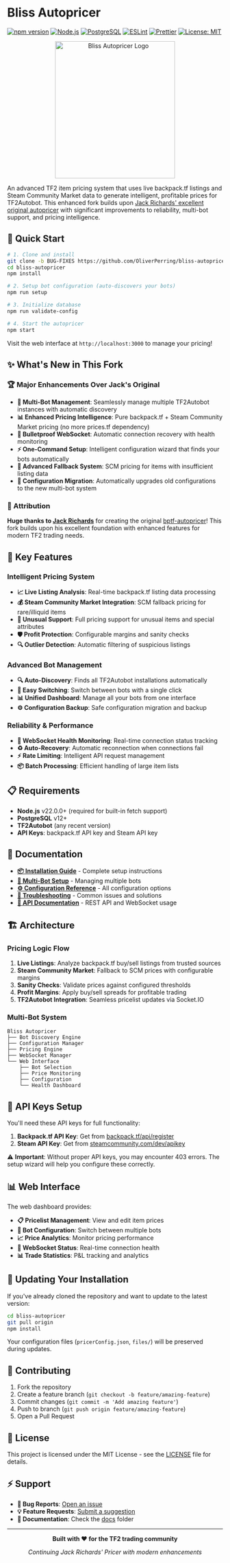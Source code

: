 # Bliss Autopricer

[![npm version](https://img.shields.io/npm/v/pg-promise?label=pg-promise)](https://www.npmjs.com/package/pg-promise)
[![Node.js](https://img.shields.io/badge/node-%3E=22.0.0-brightgreen)](https://nodejs.org/)
[![PostgreSQL](https://img.shields.io/badge/PostgreSQL-%3E=12-blue)](https://www.postgresql.org/)
[![ESLint](https://img.shields.io/badge/code_style-ESLint-blueviolet)](https://eslint.org/)
[![Prettier](https://img.shields.io/badge/code_style-Prettier-ff69b4)](https://prettier.io/)
[![License: MIT](https://img.shields.io/badge/License-MIT-yellow.svg)](LICENSE)

<div align="center">
  <img src="https://github.com/jack-richards/bptf-autopricer/assets/58331725/203fe808-30ff-4d7d-868c-a3ef6d31497d" alt="Bliss Autopricer Logo" style="width: 280px; height: 320px;">
</div>

An advanced TF2 item pricing system that uses live backpack.tf listings and Steam Community Market data to generate intelligent, profitable prices for TF2Autobot. This enhanced fork builds upon [Jack Richards' excellent original autopricer](https://github.com/jack-richards/bptf-autopricer) with significant improvements to reliability, multi-bot support, and pricing intelligence.

## 🚀 Quick Start

```bash
# 1. Clone and install
git clone -b BUG-FIXES https://github.com/OliverPerring/bliss-autopricer.git
cd bliss-autopricer
npm install

# 2. Setup bot configuration (auto-discovers your bots)
npm run setup

# 3. Initialize database
npm run validate-config

# 4. Start the autopricer
npm start
```

Visit the web interface at `http://localhost:3000` to manage your pricing!

## ✨ What's New in This Fork

### 🏆 Major Enhancements Over Jack's Original

- **🤖 Multi-Bot Management**: Seamlessly manage multiple TF2Autobot instances with automatic discovery
- **📊 Enhanced Pricing Intelligence**: Pure backpack.tf + Steam Community Market pricing (no more prices.tf dependency)
- **🔄 Bulletproof WebSocket**: Automatic connection recovery with health monitoring
- **⚡ One-Command Setup**: Intelligent configuration wizard that finds your bots automatically
- **🎯 Advanced Fallback System**: SCM pricing for items with insufficient listing data
- **💾 Configuration Migration**: Automatically upgrades old configurations to the new multi-bot system

### 🙏 Attribution

**Huge thanks to [Jack Richards](https://github.com/jack-richards)** for creating the original [bptf-autopricer](https://github.com/jack-richards/bptf-autopricer)! This fork builds upon his excellent foundation with enhanced features for modern TF2 trading needs.

## 🎯 Key Features

### Intelligent Pricing System
- **📈 Live Listing Analysis**: Real-time backpack.tf listing data processing
- **💰 Steam Community Market Integration**: SCM fallback pricing for rare/illiquid items
- **🎪 Unusual Support**: Full pricing support for unusual items and special attributes
- **🛡️ Profit Protection**: Configurable margins and sanity checks
- **🔍 Outlier Detection**: Automatic filtering of suspicious listings

### Advanced Bot Management
- **🔍 Auto-Discovery**: Finds all TF2Autobot installations automatically
- **🔄 Easy Switching**: Switch between bots with a single click
- **📊 Unified Dashboard**: Manage all your bots from one interface
- **⚙️ Configuration Backup**: Safe configuration migration and backup

### Reliability & Performance
- **🔌 WebSocket Health Monitoring**: Real-time connection status tracking
- **♻️ Auto-Recovery**: Automatic reconnection when connections fail
- **⚡ Rate Limiting**: Intelligent API request management
- **📦 Batch Processing**: Efficient handling of large item lists

## 📋 Requirements

- **Node.js** v22.0.0+ (required for built-in fetch support)
- **PostgreSQL** v12+
- **TF2Autobot** (any recent version)
- **API Keys**: backpack.tf API key and Steam API key

## 📖 Documentation

- **[📦 Installation Guide](docs/INSTALLATION.md)** - Complete setup instructions
- **[🤖 Multi-Bot Setup](docs/MULTI-BOT.md)** - Managing multiple bots
- **[⚙️ Configuration Reference](docs/CONFIGURATION.md)** - All configuration options
- **[🔧 Troubleshooting](docs/TROUBLESHOOTING.md)** - Common issues and solutions
- **[📡 API Documentation](docs/API.md)** - REST API and WebSocket usage

## 🏗️ Architecture

### Pricing Logic Flow

1. **Live Listings**: Analyze backpack.tf buy/sell listings from trusted sources
2. **Steam Community Market**: Fallback to SCM prices with configurable margins
3. **Sanity Checks**: Validate prices against configured thresholds
4. **Profit Margins**: Apply buy/sell spreads for profitable trading
5. **TF2Autobot Integration**: Seamless pricelist updates via Socket.IO

### Multi-Bot System

```
Bliss Autopricer
├── Bot Discovery Engine
├── Configuration Manager
├── Pricing Engine
├── WebSocket Manager
└── Web Interface
    ├── Bot Selection
    ├── Price Monitoring
    ├── Configuration
    └── Health Dashboard
```

## 🔧 API Keys Setup

You'll need these API keys for full functionality:

1. **Backpack.tf API Key**: Get from [backpack.tf/api/register](https://backpack.tf/api/register)
2. **Steam API Key**: Get from [steamcommunity.com/dev/apikey](https://steamcommunity.com/dev/apikey)

⚠️ **Important**: Without proper API keys, you may encounter 403 errors. The setup wizard will help you configure these correctly.

## 📊 Web Interface

The web dashboard provides:

- **📋 Pricelist Management**: View and edit item prices
- **🤖 Bot Configuration**: Switch between multiple bots
- **📈 Price Analytics**: Monitor pricing performance
- **🔗 WebSocket Status**: Real-time connection health
- **📊 Trade Statistics**: P&L tracking and analytics

## 🔄 Updating Your Installation

If you've already cloned the repository and want to update to the latest version:

```bash
cd bliss-autopricer
git pull origin
npm install
```

Your configuration files (`pricerConfig.json`, `files/`) will be preserved during updates.

## 🤝 Contributing

1. Fork the repository
2. Create a feature branch (`git checkout -b feature/amazing-feature`)
3. Commit changes (`git commit -m 'Add amazing feature'`)
4. Push to branch (`git push origin feature/amazing-feature`)
5. Open a Pull Request

## 📄 License

This project is licensed under the MIT License - see the [LICENSE](LICENSE) file for details.

## ⚡ Support

- **🐛 Bug Reports**: [Open an issue](https://github.com/OliverPerring/bliss-autopricer/issues)
- **💡 Feature Requests**: [Submit a suggestion](https://github.com/OliverPerring/bliss-autopricer/issues)
- **📖 Documentation**: Check the [docs](docs/) folder

---

<div align="center">

**Built with ❤️ for the TF2 trading community**

*Continuing Jack Richards' Pricer with modern enhancements*

</div>